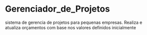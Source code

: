 # Gerenciador_de_Projetos
sistema de gerencia de projetos para pequenas empresas. Realiza e atualiza orçamentos com base nos valores definidos inicialmente
